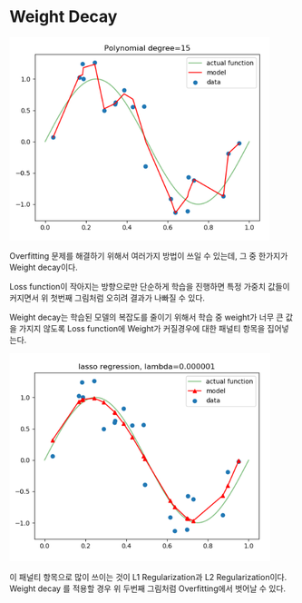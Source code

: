 # Weight Decay

<img src="../image/weight_decay_2.png">

Overfitting 문제를 해결하기 위해서 여러가지 방법이 쓰일 수 있는데, 그 중 한가지가 Weight decay이다. 

Loss function이 작아지는 방향으로만 단순하게 학습을 진행하면 특정 가중치 값들이 커지면서 위 첫번째 그림처럼 오히려 결과가 나빠질 수 있다. 

Weight decay는 학습된 모델의 복잡도를 줄이기 위해서 학습 중 weight가 너무 큰 값을 가지지 않도록 Loss function에 Weight가 커질경우에 대한 패널티 항목을 집어넣는다. 

<img src="../image/weight_decay.png">

이 패널티 항목으로 많이 쓰이는 것이 L1 Regularization과 L2 Regularization이다. Weight decay 를 적용할 경우 위 두번째 그림처럼 Overfitting에서 벗어날 수 있다.
